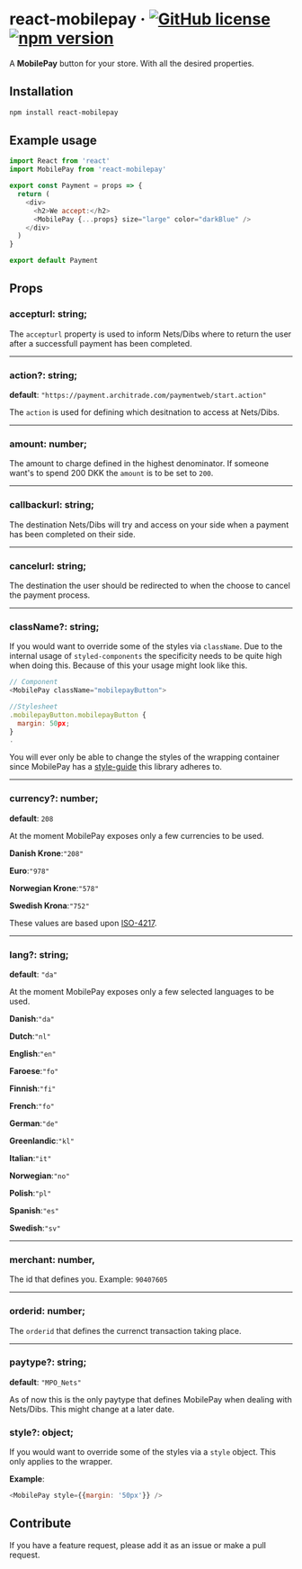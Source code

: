# react-mobilepay &middot; [![GitHub license](https://img.shields.io/badge/license-MIT-blue.svg)](https://github.com/densouadtech/react-mobilepay/blob/master/LICENSE) [![npm version](https://img.shields.io/npm/v/react-mobilepay.svg)](https://www.npmjs.com/package/react-mobilepay)

A __MobilePay__ button for your store. With all the desired properties.

## Installation

```bash
npm install react-mobilepay
```

## Example usage

```js
import React from 'react'
import MobilePay from 'react-mobilepay'

export const Payment = props => {
  return (
    <div>
      <h2>We accept:</h2>
      <MobilePay {...props} size="large" color="darkBlue" />
    </div>
  )
}

export default Payment
```

## Props

### __accepturl__: __string__;

The `accepturl` property is used to inform Nets/Dibs where to return the user
after a successfull payment has been completed.

---

### __action?__: __string__;

__default__: `"https://payment.architrade.com/paymentweb/start.action"`

The `action` is used for defining which desitnation to access at Nets/Dibs.

---

### __amount__: __number__;

The amount to charge defined in the highest denominator. If someone want's to
spend 200 DKK the `amount` is to be set to `200`.

---

### __callbackurl__: __string__;

The destination Nets/Dibs will try and access on your side when a payment has
been completed on their side.

---

### __cancelurl__: __string__;

The destination the user should be redirected to when the choose to cancel the
payment process.

---

### __className?__: __string__;

If you would want to override some of the styles via `className`.
Due to the internal usage of `styled-components` the specificity needs to be
quite high when doing this. Because of this your usage might look like this.

```js
// Component
<MobilePay className="mobilepayButton">

//Stylesheet
.mobilepayButton.mobilepayButton {
  margin: 50px;
}
.
```

You will ever only be able to change the styles of the wrapping container
since MobilePay has a [style-guide](https://developer.mobilepay.dk/design/buttons) this library adheres to.

---

### __currency?__: __number__;

__default__: `208`

At the moment MobilePay exposes only a few currencies to be used.

__Danish Krone__:`"208"`

__Euro__:`"978"`

__Norwegian Krone__:`"578"`

__Swedish Krona__:`"752"`


These values are based upon [ISO-4217](https://en.wikipedia.org/wiki/ISO_4217).

---

### __lang?__: __string__;

__default__: `"da"`

At the moment MobilePay exposes only a few selected languages to be used.

__Danish__:`"da"`

__Dutch__:`"nl"`

__English__:`"en"`

__Faroese__:`"fo"`

__Finnish__:`"fi"`

__French__:`"fo"`

__German__:`"de"`

__Greenlandic__:`"kl"`

__Italian__:`"it"`

__Norwegian__:`"no"`

__Polish__:`"pl"`

__Spanish__:`"es"`

__Swedish__:`"sv"`

---

### __merchant__: __number__,

The id that defines you. Example: `90407605`

---

### __orderid__: __number__;

The `orderid` that defines the currenct transaction taking place.

---

### __paytype?__: __string__;

__default__: `"MPO_Nets"`

As of now this is the only paytype that defines MobilePay when dealing with Nets/Dibs. This might change at a later date.


### __style?__: __object__;

If you would want to override some of the styles via a `style` object. This
only applies to the wrapper.

__Example__:

```js
<MobilePay style={{margin: '50px'}} />
```

## Contribute

If you have a feature request, please add it as an issue or make a pull request.
